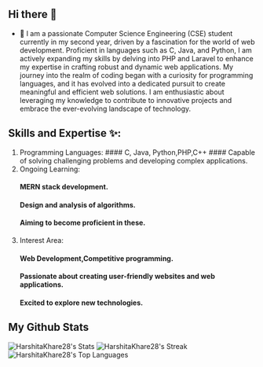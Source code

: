 ## Hi there 👋
- 🌱 I am a passionate Computer Science Engineering (CSE) student currently in my second year, driven by a fascination for the world of web development. Proficient in languages such as C, Java, and Python, I am actively expanding my skills by delving into PHP and Laravel to enhance my expertise in crafting robust and dynamic web applications.
My journey into the realm of coding began with a curiosity for programming languages, and it has evolved into a dedicated pursuit to create meaningful and efficient web solutions. I am enthusiastic about leveraging my knowledge to contribute to innovative projects and embrace the ever-evolving landscape of technology.

## Skills and Expertise ✨:
  1. Programming Languages: 
    #### C, Java, Python,PHP,C++
    #### Capable of solving challenging problems and developing complex applications.
  2. Ongoing Learning: 
     #### MERN stack development.
     #### Design and analysis of algorithms.
     #### Aiming to become proficient in these.
  2. Interest Area:  
     #### Web Development,Competitive programming.
     #### Passionate about creating user-friendly websites and web applications.
     #### Excited to explore new technologies. 

  ## My Github Stats
 ![HarshitaKhare28's Stats](https://github-readme-stats.vercel.app/api?username=HarshitaKhare28&theme=highcontrast&show_icons=true&hide_border=true&count_private=true)
 ![HarshitaKhare28's Streak](https://github-readme-streak-stats.herokuapp.com/?user=HarshitaKhare28&theme=highcontrast&hide_border=true)
 ![HarshitaKhare28's Top Languages](https://github-readme-stats.vercel.app/api/top-langs/?username=HarshitaKhare28&theme=highcontrast&show_icons=true&hide_border=true&layout=compact)
<!--
**HarshitaKhare28/HarshitaKhare28** is a ✨ _special_ ✨ repository because its `README.md` (this file) appears on your GitHub profile.

Here are some ideas to get you started:

- 🔭 I’m currently working on ...

- 👯 I’m looking to collaborate on ...
- 🤔 I’m looking for help with ...
- 💬 Ask me about ...
- 📫 How to reach me: ...
- 😄 Pronouns: ...
- ⚡ Fun fact: ...
-->
